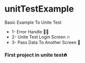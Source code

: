 # unitTestExample
 Basic Example To Unite Test
- 1- Error Handle 🤙🏻
- 2- Unite Test Login Screen 🔥
- 3- Pass Data To Another Screen 📲

 ### First project in unite test🔥
